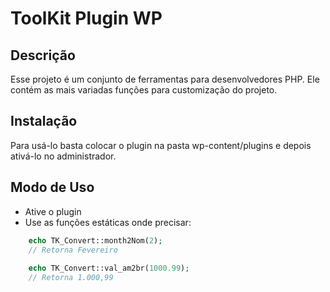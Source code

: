 ToolKit Plugin WP
====================

Descrição
---------
Esse projeto é um conjunto de ferramentas para desenvolvedores PHP. 
Ele contém as mais variadas funções para customização do projeto.

Instalação
----------
Para usá-lo basta colocar o plugin na pasta wp-content/plugins e depois
ativá-lo no administrador.

Modo de Uso
-----------
- Ative o plugin 
- Use as funções estáticas onde precisar:
```php
	echo TK_Convert::month2Nom(2);
	// Retorna Fevereiro
	
	echo TK_Convert::val_am2br(1000.99);
	// Retorna 1.000,99
```  
